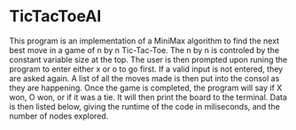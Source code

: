 # TicTacToeAI

This program is an implementation of a MiniMax algorithm to find the next best move in a game of n by n Tic-Tac-Toe.
The n by n is controled by the constant variable size at the top.
The user is then prompted upon runing the program to enter either x or o to go first. If a valid input is not entered, they are asked again.
A list of all the moves made is then put into the consol as they are happening.
Once the game is completed, the program will say if X won, O won, or if it was a tie. It will then print the board to the terminal.
Data is then listed below, giving the runtime of the code in miliseconds, and the number of nodes explored.